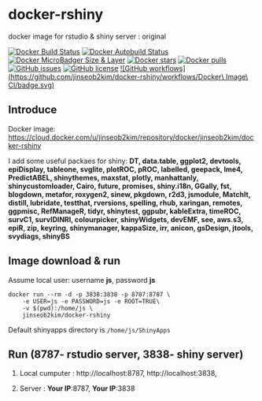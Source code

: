 # docker-rshiny
docker image for rstudio &amp; shiny server : original

[![Docker Build Status](https://img.shields.io/docker/build/jinseob2kim/docker-rshiny.svg)](https://hub.docker.com/r/jinseob2kim/docker-rshiny/builds)
[![Docker Autobuild Status](https://img.shields.io/docker/automated/jinseob2kim/docker-rshiny.svg)](https://hub.docker.com/r/jinseob2kim/docker-rshiny/builds)
[![Docker MicroBadger Size & Layer](https://images.microbadger.com/badges/image/jinseob2kim/docker-rshiny.svg)](https://microbadger.com/images/jinseob2kim/docker-rshiny)
[![Docker stars](https://img.shields.io/docker/stars/jinseob2kim/docker-rshiny.svg)](https://hub.docker.com/r/jinseob2kim/docker-rshiny/)
[![Docker pulls](https://img.shields.io/docker/pulls/jinseob2kim/docker-rshiny.svg)](https://hub.docker.com/r/jinseob2kim/docker-rshiny/)
[![GitHub issues](https://img.shields.io/github/issues/jinseob2kim/docker-rshiny.svg)](https://github.com/jinseob2kim/docker-rshiny/issues)
[![GitHub license](https://img.shields.io/github/license/jinseob2kim/docker-rshiny.svg)](https://github.com/jinseob2kim/docker-rshiny/blob/master/LICENSE)
[![GitHub workflows](https://github.com/jinseob2kim/docker-rshiny/workflows/Docker\ Image\ CI/badge.svg)](https://github.com/jinseob2kim/docker-rshiny/actions)





## Introduce

Docker image: https://cloud.docker.com/u/jinseob2kim/repository/docker/jinseob2kim/docker-rshiny


I add some useful packaes for shiny: **DT, data.table, ggplot2, devtools, epiDisplay, tableone, svglite, plotROC, pROC, labelled, geepack, lme4, PredictABEL, shinythemes, maxstat, plotly, manhattanly, shinycustomloader, Cairo, future, promises, shiny.i18n, GGally, fst, blogdown, metafor, roxygen2, sinew, pkgdown, r2d3, jsmodule, MatchIt, distill, lubridate, testthat, rversions, spelling, rhub, xaringan, remotes, ggpmisc, RefManageR, tidyr, shinytest, ggpubr, kableExtra, timeROC, survC1, survIDINRI, colourpicker, shinyWidgets, devEMF, see, aws.s3, epiR, zip, keyring, shinymanager, kappaSize, irr, anicon, gsDesign, jtools, svydiags, shinyBS**


## Image download & run
Assume local user: username **js**, password **js**


```shell
docker run --rm -d -p 3838:3838 -p 8787:8787 \
    -e USER=js -e PASSWORD=js -e ROOT=TRUE\
    -v $(pwd):/home/js \ 
    jinseob2kim/docker-rshiny

```

Default shinyapps directory is `/home/js/ShinyApps`



## Run (8787- rstudio server, 3838- shiny server)

1. Local cumputer : http://localhost:8787, http://localhost:3838,


2. Server : **Your IP**:8787, **Your IP**:3838